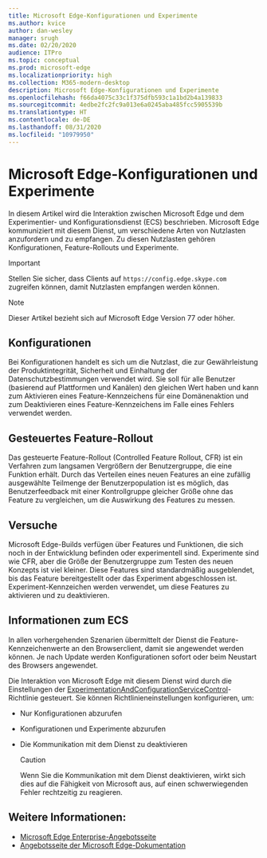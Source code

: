 ```yaml
---
title: Microsoft Edge-Konfigurationen und Experimente
ms.author: kvice
author: dan-wesley
manager: srugh
ms.date: 02/20/2020
audience: ITPro
ms.topic: conceptual
ms.prod: microsoft-edge
ms.localizationpriority: high
ms.collection: M365-modern-desktop
description: Microsoft Edge-Konfigurationen und Experimente
ms.openlocfilehash: f66da4075c33c1f375dfb593c1a1bd2b4a139833
ms.sourcegitcommit: 4edbe2fc2fc9a013e6a0245aba485fcc5905539b
ms.translationtype: HT
ms.contentlocale: de-DE
ms.lasthandoff: 08/31/2020
ms.locfileid: "10979950"
---
```

# Microsoft Edge-Konfigurationen und Experimente

In diesem Artikel wird die Interaktion zwischen Microsoft Edge und dem Experimentier- und Konfigurationsdienst (ECS) beschrieben. Microsoft Edge kommuniziert mit diesem Dienst, um verschiedene Arten von Nutzlasten anzufordern und zu empfangen. Zu diesen Nutzlasten gehören Konfigurationen, Feature-Rollouts und Experimente.

> [!IMPORTANT]
> Stellen Sie sicher, dass Clients auf `https://config.edge.skype.com` zugreifen können, damit Nutzlasten empfangen werden können.

> [!NOTE]
> Dieser Artikel bezieht sich auf Microsoft Edge Version 77 oder höher.

## Konfigurationen

Bei Konfigurationen handelt es sich um die Nutzlast, die zur Gewährleistung der Produktintegrität, Sicherheit und Einhaltung der Datenschutzbestimmungen verwendet wird. Sie soll für alle Benutzer (basierend auf Plattformen und Kanälen) den gleichen Wert haben und kann zum Aktivieren eines Feature-Kennzeichens für eine Domänenaktion und zum Deaktivieren eines Feature-Kennzeichens im Falle eines Fehlers verwendet werden.

## Gesteuertes Feature-Rollout

Das gesteuerte Feature-Rollout (Controlled Feature Rollout, CFR) ist ein Verfahren zum langsamen Vergrößern der Benutzergruppe, die eine Funktion erhält. Durch das Verteilen eines neuen Features an eine zufällig ausgewählte Teilmenge der Benutzerpopulation ist es möglich, das Benutzerfeedback mit einer Kontrollgruppe gleicher Größe ohne das Feature zu vergleichen, um die Auswirkung des Features zu messen.

## Versuche

Microsoft Edge-Builds verfügen über Features und Funktionen, die sich noch in der Entwicklung befinden oder experimentell sind. Experimente sind wie CFR, aber die Größe der Benutzergruppe zum Testen des neuen Konzepts ist viel kleiner. Diese Features sind standardmäßig ausgeblendet, bis das Feature bereitgestellt oder das Experiment abgeschlossen ist. Experiment-Kennzeichen werden verwendet, um diese Features zu aktivieren und zu deaktivieren.

## Informationen zum ECS

In allen vorhergehenden Szenarien übermittelt der Dienst die Feature-Kennzeichenwerte an den Browserclient, damit sie angewendet werden können. Je nach Update werden Konfigurationen sofort oder beim Neustart des Browsers angewendet.

Die Interaktion von Microsoft Edge mit diesem Dienst wird durch die Einstellungen der [ExperimentationAndConfigurationServiceControl](https://docs.microsoft.com/DeployEdge/microsoft-edge-policies#experimentationandconfigurationservicecontrol)-Richtlinie gesteuert. Sie können Richtlinieneinstellungen konfigurieren, um:

- Nur Konfigurationen abzurufen
- Konfigurationen und Experimente abzurufen
- Die Kommunikation mit dem Dienst zu deaktivieren

  > [!CAUTION]
  > Wenn Sie die Kommunikation mit dem Dienst deaktivieren, wirkt sich dies auf die Fähigkeit von Microsoft aus, auf einen schwerwiegenden Fehler rechtzeitig zu reagieren.

## Weitere Informationen:

- [Microsoft Edge Enterprise-Angebotsseite](https://www.microsoftedgeinsider.com/enterprise)
- [Angebotsseite der Microsoft Edge-Dokumentation](https://docs.microsoft.com/DeployEdge/)
